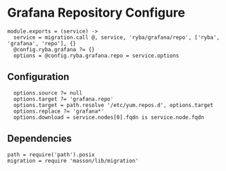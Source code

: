 
# Grafana Repository Configure

    module.exports = (service) ->
      service = migration.call @, service, 'ryba/grafana/repo', ['ryba', 'grafana', 'repo'], {}
      @config.ryba.grafana ?= {}
      options = @config.ryba.grafana.repo = service.options

## Configuration

      options.source ?= null
      options.target ?= 'grafana.repo'
      options.target = path.resolve '/etc/yum.repos.d', options.target
      options.replace ?= 'grafana*'
      options.download = service.nodes[0].fqdn is service.node.fqdn

## Dependencies

    path = require('path').posix
    migration = require 'masson/lib/migration'

